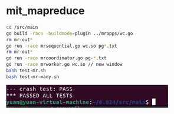 # mit_mapreduce

```bash
cd /src/main
go build -race -buildmode=plugin ../mrapps/wc.go
rm mr-out*
go run -race mrsequential.go wc.so pg*.txt
rm mr-out*
go run -race mrcoordinator.go pg-*.txt
go run -race mrworker.go wc.so // new window
bash test-mr.sh
bash test-mr-many.sh
```



![ALL_PASSED](./img/result.png)
